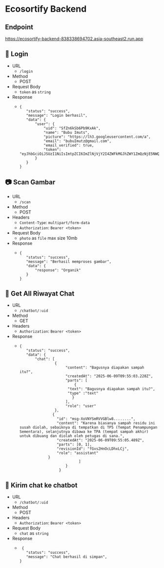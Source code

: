# Ecosortify Backend

## Endpoint
https://ecosortify-backend-838338694702.asia-southeast2.run.app

## 💁 Login
* URL
    * `/login`
* Method
   * POST
* Request Body
   * `token` as `string`
* Response
   * ```
     {
        "status": "success",
        "message": "Login berhasil",
        "data": {
            "user": {
                "uid": "SfZn6kSb6Pb9KxAk",
                "name": "Bubu Imuts",
                "picture": "https://lh3.googleusercontent.com/a",
                "email": "bubuImutz@gmail.com",
                "email_verified": true,
                "token": "eyJhbGciOiJSUzI1NiIsImtpZCI6ImZlNjVjY2I4ZWFkMGJhZWY1ZmQzNjE5NWQ2NTI4YTA1NGZiYjc2ZjMiLCJ0eXAiO"
            }
        }
     }
     ```

## 📷 Scan Gambar
* URL
    * `/scan`
* Method
   * POST
* Headers
    * `Content-Type`: `multipart/form-data`
    * `Authorization`: `Bearer <token>`
* Request Body
   * `photo` as `file` max size 10mb
* Response
   * ```
     {
        "status": "success",
        "message": "Berhasil memproses gambar",
        "data": {
            "response": "Organik"
        }
     }
     ```
## 📰 Get All Riwayat Chat
* URL
    * `/chatbot/:uid`
* Method
   * GET
* Headers
    * `Authorization`: `Bearer <token>`
* Response
   * ```
     {
        "status": "success",
        "data": {
            "chat": [
                     {
                          "content": "Bagusnya diapakan sampah itu?",
                          "createdAt": "2025-06-09T09:55:03.228Z",
                          "parts": [
                              {
                           "text": "Bagusnya diapakan sampah itu?",
                           "type" :"text"
                             }
                          ],
                          "role": "user"
                     },
                    {
                      "id": "msg-XoVNYSmRVVGBlw8........",
                      "content": "Karena biasanya sampah residu ini susah diolah, sebaiknya di tempatkan di TPS (Tempat Penampungan Sementara), selanjutnya dibawa ke TPA (tempat sampah akhir) untuk dibuang dan diolah oleh petugas di sana.",
                      "createdAt": "2025-06-09T09:55:05.489Z",
                      "parts": [0, 1],
                      "revisionId": "fGvs2HnOcLDhxLCj",
                      "role": "assistant"
                  }
                                ]
                          }
                       }
     ```
## 📧 Kirim chat ke chatbot
* URL
    * `/chatbot/:uid`
* Method
   * POST
* Headers
    * `Authorization`: `Bearer <token>`
* Request Body
   * `chat` as `string`
* Response
   * ```
      {
        "status": "success",
        "message": "Chat berhasil di simpan",
     }
     ```
